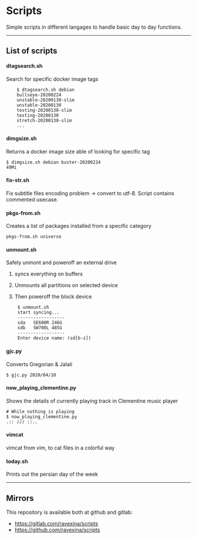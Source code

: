 # Scripts
Simple scripts in different langages to handle basic day to day functions.

---

## List of scripts

#### dtagsearch.sh
Search for specific docker image tags

        $ dtagsearch.sh debian
        bullseye-20200224
        unstable-20200130-slim
        unstable-20200130
        testing-20200130-slim
        testing-20200130
        stretch-20200130-slim
        ...
          
#### dimgsize.sh
Returns a docker image size able of looking for specific tag

    $ dimgsize.sh debian buster-20200224
    49Mi

#### fix-str.sh
Fix subtitle files encoding problem -> convert to utf-8. Script contains commented usecase.

#### pkgs-from.sh
Creates a list of packages installed from a specific category

    pkgs-from.sh universe

#### unmount.sh
Safely unmont and poweroff an external drive

1. syncs everything on buffers
2. Unmounts all partitions on selected device
3. Then poweroff the block device
    
        $ unmount.sh
        start syncing...
        ------------------
        sda   SE600R 246G
        sdb   SW700L 485G
        ------------------
        Enter device name: (sd[b-z])


#### gjc.py
Converts Gregorian & Jalali

    $ gjc.py 2020/04/10

#### now_playing_clementine.py
Shows the details of currently playing track in Clementine music player

    # While nothing is playing
    $ now_playing_clementine.py
    .:: ♪♪♪ ::..

#### vimcat
vimcat from vim, to cat files in a colorful way

#### today.sh
Prints out the persian day of the week

---

## Mirrors

This repository is available both at github and gitlab:

- https://gitlab.com/ravexina/scripts
- https://github.com/ravexina/scripts
